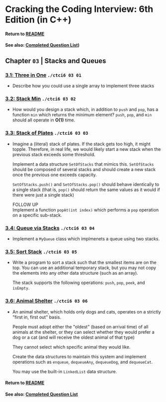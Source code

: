 # Cracking the Coding Interview: 6th Edition (in C++)

#### Return to [README](../README.md)
#### See also: [Completed Question List](QTODO-list.md))

## Chapter `03` | Stacks and Queues

### [3.1: Three in One](../src/03/01/main.cpp) `./ctci6 03 01`
- Describe how you could use a single array to implement three stacks

### [3.2: Stack Min](../src/03/02/main.cpp) `./ctci6 03 02`
- How would you design a stack which, in addition to `push` and `pop`, has a function `min` which returns the minimum element? `push`, `pop`, and `min` should all operate in <b>O(1)</b> time.

### [3.3: Stack of Plates](../src/03/03/main.cpp) `./ctci6 03 03`
- Imagine a (literal) stack of plates. If the stack gets too high, it might topple. Therefore, in real life, we would likely start a new stack when the previous stack exceeds some threshold. <p>Implement a data structure `SetOfStacks` that mimics this. `SetOfStacks` should be composed of several stacks and should create a new stack once the previous one exceeds capacity. <p>`SetOfStacks.push()` and `SetOfStacks.pop()` should behave identically to a single stack (that is, `pop()` should return the same values as it would if there were just a single stack)

    FOLLOW UP<br>
    Implement a function `popAt(int index)` which performs a `pop` operation on a specific sub-stack.

### [3.4: Queue via Stacks](../src/03/04/main.cpp) `./ctci6 03 04`
- Implement a `MyQueue` class which implmenets a queue using two stacks.

### [3.5: Sort Stack](../src/03/05/main.cpp) `./ctci6 03 05`
- Write a program to sort a stack such that the smallest items are on the top. You can use an additional temporary stack, but you may not copy the elements into any other data structure (such as an array). <p>The stack supports the following operations: `push`, `pop`, `peek`, and `isEmpty`.

### [3.6: Animal Shelter](../src/03/06/main.cpp) `./ctci6 03 06`
- An animal shelter, which holds only dogs and cats, operates on a strictly "first in, first out" basis. <p>People must adopt either the "oldest" (based on arrival time) of all animals at the shelter, or they can select whether they would prefer a dog or a cat (and will receive the oldest animal of that type) <p>They cannot select which specific animal they would like. <p>Create the data structures to maintain this system and implement operations such as `enqueue`, `dequeueAny`, `dequeueDog`, and `dequeueCat`.<p>You may use the built-in `LinkedList` data structure.

#### Return to [README](../README.md)
#### See also: [Completed Question List](QTODO-list.md)
